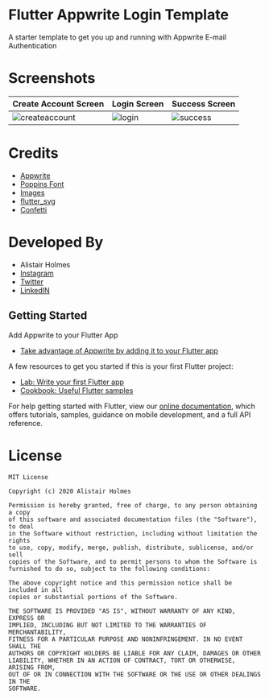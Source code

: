 # Flutter Appwrite Login Template

A starter template to get you up and running with Appwrite E-mail Authentication

# Screenshots

Create Account Screen | Login Screen | Success Screen
------------ | -------------|--------------
![createaccount](https://user-images.githubusercontent.com/22801227/94818329-49394a80-03fe-11eb-9239-9a206b88cf85.png) | ![login](https://user-images.githubusercontent.com/22801227/94818326-48a0b400-03fe-11eb-83d6-738297e42ea4.png) | ![success](https://user-images.githubusercontent.com/22801227/94818314-450d2d00-03fe-11eb-8ecb-a2d63599aa5d.png)
# Credits

* [Appwrite](https://appwrite.io/)
* [Poppins Font](https://fonts.google.com/specimen/Poppins?query=popp)
* [Images](https://undraw.co/illustrations)
* [flutter_svg](https://pub.dev/packages/flutter_svg)
* [Confetti](https://pub.dev/packages/confetti)

# Developed By

* Alistair Holmes 
 * [Instagram](https://www.instagram.com/alistair.holmes/)
 * [Twitter](https://twitter.com/alistairholmes_)
 * [LinkedIN](https://www.linkedin.com/in/alistairholmes/)


## Getting Started

Add Appwrite to your Flutter App

- [Take advantage of Appwrite by adding it to your Flutter app](https://appwrite.io/docs/getting-started-for-flutter)

A few resources to get you started if this is your first Flutter project:

- [Lab: Write your first Flutter app](https://flutter.dev/docs/get-started/codelab)
- [Cookbook: Useful Flutter samples](https://flutter.dev/docs/cookbook)

For help getting started with Flutter, view our
[online documentation](https://flutter.dev/docs), which offers tutorials,
samples, guidance on mobile development, and a full API reference.

# License

	MIT License

	Copyright (c) 2020 Alistair Holmes

	Permission is hereby granted, free of charge, to any person obtaining a copy
	of this software and associated documentation files (the "Software"), to deal
	in the Software without restriction, including without limitation the rights
	to use, copy, modify, merge, publish, distribute, sublicense, and/or sell
	copies of the Software, and to permit persons to whom the Software is
	furnished to do so, subject to the following conditions:

	The above copyright notice and this permission notice shall be included in all
	copies or substantial portions of the Software.

	THE SOFTWARE IS PROVIDED "AS IS", WITHOUT WARRANTY OF ANY KIND, EXPRESS OR
	IMPLIED, INCLUDING BUT NOT LIMITED TO THE WARRANTIES OF MERCHANTABILITY,
	FITNESS FOR A PARTICULAR PURPOSE AND NONINFRINGEMENT. IN NO EVENT SHALL THE
	AUTHORS OR COPYRIGHT HOLDERS BE LIABLE FOR ANY CLAIM, DAMAGES OR OTHER
	LIABILITY, WHETHER IN AN ACTION OF CONTRACT, TORT OR OTHERWISE, ARISING FROM,
	OUT OF OR IN CONNECTION WITH THE SOFTWARE OR THE USE OR OTHER DEALINGS IN THE
	SOFTWARE.
